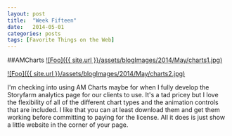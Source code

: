 ```yaml
---
layout: post
title:  "Week Fifteen"
date:   2014-05-01
categories: posts
tags: [Favorite Things on the Web]
---
```


##AMCharts
<a target="_blank" href="http://www.amcharts.com/" rel="amcharts.com">![Foo]({{ site.url }}/assets/blogImages/2014/May/charts1.jpg)</a>  
  
   
<a target="_blank" href="http://www.amcharts.com/" rel="amcharts.com">![Foo]({{ site.url }}/assets/blogImages/2014/May/charts2.jpg)</a>   
  

  
I'm checking into using AM Charts maybe for when I fully develop the Storyfarm analytics page for our clients to use. It's a tad pricey but I love the flexibility of all of the different chart types and the animation controls that are included. I like that you can at least download them and get them working before committing to paying for the license. All it does is just show a little website in the corner of your page. 